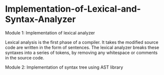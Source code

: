 # Implementation-of-Lexical-and-Syntax-Analyzer

Module 1: 
Implementation of lexical analyzer 


Lexical analysis is the first phase of a compiler. It takes the modified source code are written in the form of sentences. The lexical analyzer breaks these syntaxes into a series of tokens, by removing any whitespace or comments in the source code. 

Module 2: 
Implementation of syntax tree using AST library 
